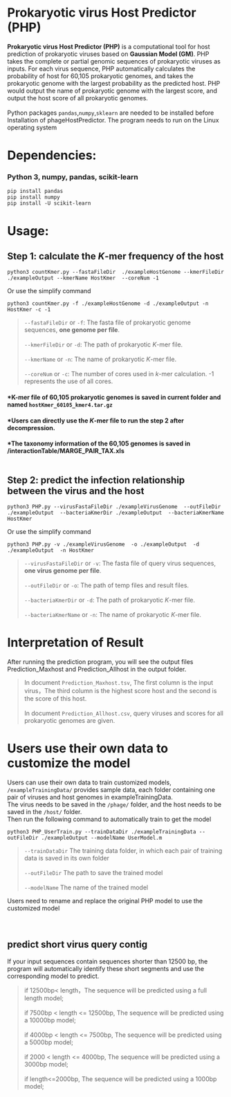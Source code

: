 # Prokaryotic virus Host Predictor (PHP)
**Prokaryotic virus Host Predictor (PHP)** is a computational tool for host prediction of prokaryotic viruses based on **Gaussian Model (GM)**. 
PHP takes the complete or partial genomic sequences of prokaryotic viruses as inputs. For each virus sequence, 
PHP automatically calculates the probability of host for 60,105 prokaryotic genomes, 
and takes the prokaryotic genome with the largest probability as the predicted host. 
PHP would output the name of prokaryotic genome with the largest score, and output the host score of all prokaryotic genomes. <br>  
Python packages `pandas`,`numpy`,`sklearn` are needed to be installed before Installation of phageHostPredictor. The program needs to run on the Linux operating system<br>  

Dependencies:
===========
### Python 3, numpy, pandas, scikit-learn

    pip install pandas
    pip install numpy
    pip install -U scikit-learn


Usage:
===========

## Step 1: calculate the *K*-mer frequency of the host

    python3 countKmer.py --fastaFileDir  ./exampleHostGenome --kmerFileDir ./exampleOutput --kmerName HostKmer  --coreNum -1

Or use the simplify command

    python3 countKmer.py -f ./exampleHostGenome -d ./exampleOutput -n HostKmer -c -1

>`--fastaFileDir` or `-f`: The fasta file of prokaryotic genome sequences, **one genome per file**.<br>  
>`--kmerFileDir` or `-d`: The path of prokaryotic *K*-mer file.<br>  
>`--kmerName` or `-n`: The name of prokaryotic *K*-mer file.<br>  
>`--coreNum` or `-c`: The number of cores used in *k*-mer calculation. -1 represents the use of all cores.<br>  

#### *K-mer file of 60,105 prokaryotic genomes is saved in current folder and named `hostKmer_60105_kmer4.tar.gz`<br>
#### *Users can directly use the *K*-mer file to run the step 2 after decompression.<br>
#### *The taxonomy information of the 60,105 genomes is saved in /interactionTable/MARGE_PAIR_TAX.xls<br><br>  

## Step 2: predict the infection relationship between the virus and the host

    python3 PHP.py --virusFastaFileDir ./exampleVirusGenome  --outFileDir ./exampleOutput  --bacteriaKmerDir ./exampleOutput  --bacteriaKmerName HostKmer

Or use the simplify command

    python3 PHP.py -v ./exampleVirusGenome  -o ./exampleOutput  -d ./exampleOutput  -n HostKmer

>`--virusFastaFileDir` or `-v`: The fasta file of query virus sequences, **one virus genome per file**.<br>  
>`--outFileDir` or `-o`: The path of temp files and result files.<br>  
>`--bacteriaKmerDir` or `-d`: The path of prokaryotic *K*-mer file.<br>  
>`--bacteriaKmerName` or `-n`: The name of prokaryotic *K*-mer file.<br>  


Interpretation of Result
===========
After running the prediction program, you will see the output files Prediction_Maxhost and Prediction_Allhost in the output folder.<br>  
>In document `Prediction_Maxhost.tsv`, The first column is the input virus，The third column is the highest score host and the second is the score of this host. <br>  
>In document `Prediction_Allhost.csv`, query viruses and scores for all prokaryotic genomes are given. <br>  



Users use their own data to customize the model
===========
Users can use their own data to train customized models, `/exampleTrainingData/` provides sample data, each folder containing one pair of viruses and host genomes in exampleTrainingData. <br>
The virus needs to be saved in the `/phage/` folder, and the host needs to be saved in the `/host/` folder.<br>
Then run the following command to automatically train to get the model

    python3 PHP_UserTrain.py --trainDataDir ./exampleTrainingData --outFileDir ./exampleOutput --modelName UserModel.m

>`--trainDataDir` The training data folder, in which each pair of training data is saved in its own folder<br>  
>`--outFileDir` The path to save the trained model<br>  
>`--modelName` The name of the trained model<br>  

Users need to rename and replace the original PHP model to use the customized model<br>  <br>  <br>  




predict short virus query contig
-----------
If your input sequences contain sequences shorter than 12500 bp, 
the program will automatically identify these short segments and use the corresponding model to predict.  
>if 12500bp< length，The sequence will be predicted using a full length model;<br>  
>if 7500bp < length <= 12500bp, The sequence will be predicted using a 10000bp model;<br>  
>if 4000bp < length <= 7500bp, The sequence will be predicted using a 5000bp model;<br>  
>if 2000 < length <= 4000bp, The sequence will be predicted using a 3000bp model;<br>  
>if length<=2000bp, The sequence will be predicted using a 1000bp model;<br>  






